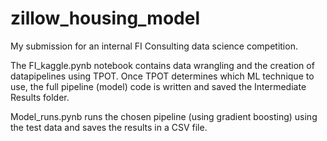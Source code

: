 # zillow_housing_model
My submission for an internal FI Consulting data science competition.

The FI_kaggle.pynb notebook contains data wrangling and the creation of datapipelines using TPOT. Once TPOT determines
which ML technique to use, the full pipeline (model) code is written and saved the Intermediate Results folder. 

Model_runs.pynb runs the chosen pipeline (using gradient boosting) using the test data and saves the results in a CSV file. 
